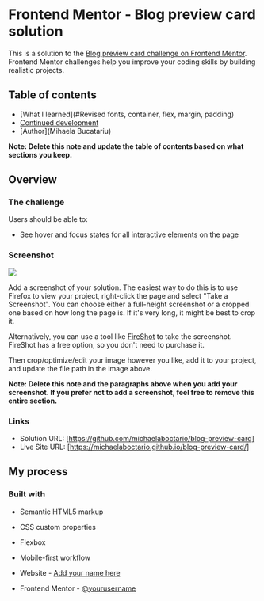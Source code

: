 # Frontend Mentor - Blog preview card solution

This is a solution to the [Blog preview card challenge on Frontend Mentor](https://www.frontendmentor.io/challenges/blog-preview-card-ckPaj01IcS). Frontend Mentor challenges help you improve your coding skills by building realistic projects. 

## Table of contents
  - [What I learned](#Revised fonts, container, flex, margin, padding)
  - [Continued development](#continued-development)
- [Author](Mihaela Bucatariu)

**Note: Delete this note and update the table of contents based on what sections you keep.**

## Overview

### The challenge

Users should be able to:

- See hover and focus states for all interactive elements on the page

### Screenshot

![](./screenshot.jpg)

Add a screenshot of your solution. The easiest way to do this is to use Firefox to view your project, right-click the page and select "Take a Screenshot". You can choose either a full-height screenshot or a cropped one based on how long the page is. If it's very long, it might be best to crop it.

Alternatively, you can use a tool like [FireShot](https://getfireshot.com/) to take the screenshot. FireShot has a free option, so you don't need to purchase it. 

Then crop/optimize/edit your image however you like, add it to your project, and update the file path in the image above.

**Note: Delete this note and the paragraphs above when you add your screenshot. If you prefer not to add a screenshot, feel free to remove this entire section.**

### Links

- Solution URL: [https://github.com/michaelaboctario/blog-preview-card]
- Live Site URL: [https://michaelaboctario.github.io/blog-preview-card/]

## My process

### Built with

- Semantic HTML5 markup
- CSS custom properties
- Flexbox
- Mobile-first workflow

- Website - [Add your name here](https://www.your-site.com)
- Frontend Mentor - [@yourusername](https://www.frontendmentor.io/profile/yourusername)